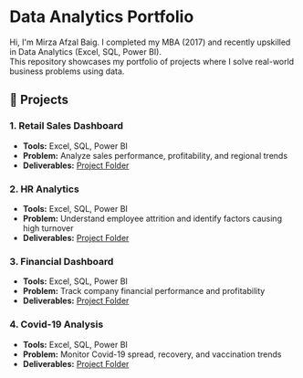 
# Data Analytics Portfolio

Hi, I'm Mirza Afzal Baig. I completed my MBA (2017) and recently upskilled in Data Analytics (Excel, SQL, Power BI).  
This repository showcases my portfolio of projects where I solve real-world business problems using data.

## 📂 Projects

### 1. Retail Sales Dashboard
- **Tools:** Excel, SQL, Power BI
- **Problem:** Analyze sales performance, profitability, and regional trends
- **Deliverables:** [Project Folder](./Retail-Sales-Dashboard)

### 2. HR Analytics
- **Tools:** Excel, SQL, Power BI
- **Problem:** Understand employee attrition and identify factors causing high turnover
- **Deliverables:** [Project Folder](./HR-Analytics)

### 3. Financial Dashboard
- **Tools:** Excel, SQL, Power BI
- **Problem:** Track company financial performance and profitability
- **Deliverables:** [Project Folder](./Financial-Dashboard)

### 4. Covid-19 Analysis
- **Tools:** Excel, SQL, Power BI
- **Problem:** Monitor Covid-19 spread, recovery, and vaccination trends
- **Deliverables:** [Project Folder](./Covid19-Analysis)

